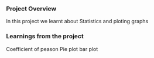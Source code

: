 ### Project Overview

 In this project we learnt about Statistics and ploting graphs 


### Learnings from the project

 Coefficient of peason
Pie plot
bar plot 


